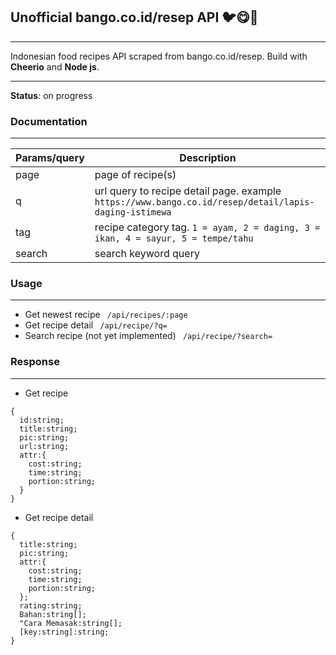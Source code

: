 ## Unofficial bango.co.id/resep API 🐦😋🍳
---

Indonesian food recipes API scraped from bango.co.id/resep. Build with  __Cheerio__ and __Node js__.

---

**Status**: on progress

### Documentation
---

| Params/query | Description |
| ------ | ----------- |
| page   | page of recipe(s) |
| q | url query to recipe detail page. example ```https://www.bango.co.id/resep/detail/lapis-daging-istimewa``` |
| tag    | recipe category tag. ```1 = ayam, 2 = daging, 3 = ikan, 4 = sayur, 5 = tempe/tahu```|
| search    | search keyword query |

### Usage
---
* Get newest recipe
  ``` /api/recipes/:page```
* Get recipe detail
  ``` /api/recipe/?q=```
* Search recipe (not yet implemented)
  ``` /api/recipe/?search=```

### Response
---
* Get recipe
```
{
  id:string;
  title:string;
  pic:string;
  url:string;
  attr:{
    cost:string;
    time:string;
    portion:string;
  }
}
```
* Get recipe detail
```
{
  title:string;
  pic:string;
  attr:{
    cost:string;
    time:string;
    portion:string;
  };
  rating:string;
  Bahan:string[];
  "Cara Memasak:string[];
  [key:string]:string;
}
```

